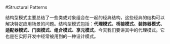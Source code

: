 #Structural Patterns

结构型模式主要总结了一些类或对象组合在一起的经典结构，这些经典的结构可以解决特定应用场景的问题。结构型模式包括：**代理模式、桥接模式、装饰器模式、适配器模式、门面模式、组合模式、享元模式**。今天我们要讲其中的代理模式。它也是在实际开发中经常被用到的一种设计模式。

